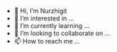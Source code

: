 - 👋 Hi, I’m Nurzhigit
- 👀 I’m interested in ...
- 🌱 I’m currently learning ...
- 💞️ I’m looking to collaborate on ...
- 📫 How to reach me ...

<!---
nurzhigitabdymanapov/nurzhigitabdymanapov is a ✨ special ✨ repository because its `README.md` (this file) appears on your GitHub profile.
You can click the Preview link to take a look at your changes.
--->
